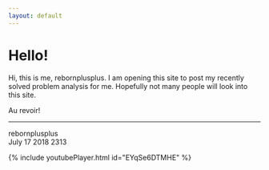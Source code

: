 ```yaml
---
layout: default
---
```


# Hello!

Hi, this is me, rebornplusplus. I am opening this site to post my recently solved problem analysis for me. Hopefully not many people will look into this site.

Au revoir!

* * *
rebornplusplus\
July 17 2018 2313

{% include youtubePlayer.html id="EYqSe6DTMHE" %}

